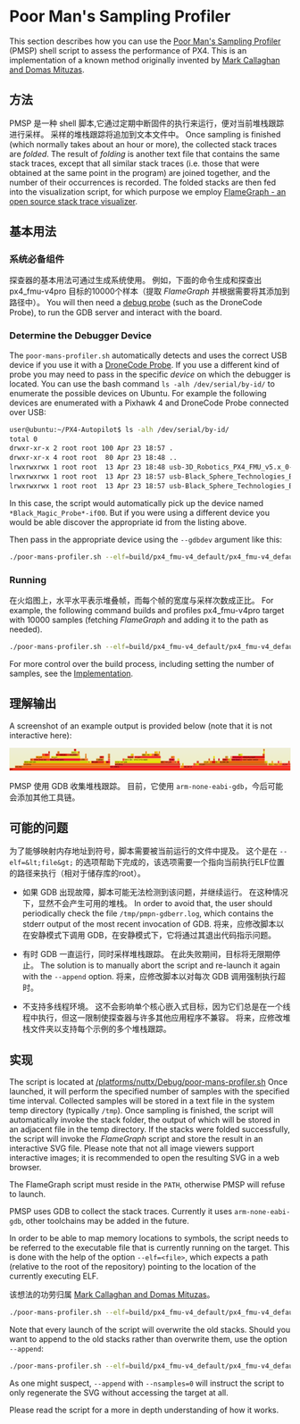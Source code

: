 # Poor Man's Sampling Profiler

This section describes how you can use the [Poor Man's Sampling Profiler](https://github.com/PX4/PX4-Autopilot/blob/main/platforms/nuttx/Debug/poor-mans-profiler.sh) (PMSP) shell script to assess the performance of PX4.
This is an implementation of a known method originally invented by [Mark Callaghan and Domas Mituzas](https://poormansprofiler.org/).

## 方法

PMSP 是一种 shell 脚本,它通过定期中断固件的执行来运行，便对当前堆栈跟踪进行采样。
采样的堆栈跟踪将追加到文本文件中。
Once sampling is finished (which normally takes about an hour or more), the collected stack traces are _folded_.
The result of _folding_ is another text file that contains the same stack traces, except that all similar stack traces (i.e. those that were obtained at the same point in the program) are joined together, and the number of their occurrences is recorded.
The folded stacks are then fed into the visualization script, for which purpose we employ [FlameGraph - an open source stack trace visualizer](http://www.brendangregg.com/flamegraphs.html).

## 基本用法

### 系统必备组件

探查器的基本用法可通过生成系统使用。
例如，下面的命令生成和探查出 px4_fmu-v4pro 目标的10000个样本（提取 <em x-id="3">FlameGraph</em> 并根据需要将其添加到路径中）。
You will then need a [debug probe](../debug/swd_debug.md#debug-probes) (such as the DroneCode Probe), to run the GDB server and interact with the board.

### Determine the Debugger Device

The `poor-mans-profiler.sh` automatically detects and uses the correct USB device if you use it with a [DroneCode Probe](../debug/probe_bmp.md#dronecode-probe).
If you use a different kind of probe you may need to pass in the specific _device_ on which the debugger is located.
You can use the bash command `ls -alh /dev/serial/by-id/` to enumerate the possible devices on Ubuntu.
For example the following devices are enumerated with a Pixhawk 4 and DroneCode Probe connected over USB:

```sh
user@ubuntu:~/PX4-Autopilot$ ls -alh /dev/serial/by-id/
total 0
drwxr-xr-x 2 root root 100 Apr 23 18:57 .
drwxr-xr-x 4 root root  80 Apr 23 18:48 ..
lrwxrwxrwx 1 root root  13 Apr 23 18:48 usb-3D_Robotics_PX4_FMU_v5.x_0-if00 -> ../../ttyACM0
lrwxrwxrwx 1 root root  13 Apr 23 18:57 usb-Black_Sphere_Technologies_Black_Magic_Probe_BFCCB401-if00 -> ../../ttyACM1
lrwxrwxrwx 1 root root  13 Apr 23 18:57 usb-Black_Sphere_Technologies_Black_Magic_Probe_BFCCB401-if02 -> ../../ttyACM2
```

In this case, the script would automatically pick up the device named `*Black_Magic_Probe*-if00`.
But if you were using a different device you would be able discover the appropriate id from the listing above.

Then pass in the appropriate device using the `--gdbdev` argument like this:

```sh
./poor-mans-profiler.sh --elf=build/px4_fmu-v4_default/px4_fmu-v4_default.elf --nsamples=30000
```

### Running

在火焰图上，水平水平表示堆叠帧，而每个帧的宽度与采样次数成正比。
For example, the following command builds and profiles px4_fmu-v4pro target with 10000 samples (fetching _FlameGraph_ and adding it to the path as needed).

```sh
./poor-mans-profiler.sh --elf=build/px4_fmu-v4_default/px4_fmu-v4_default.elf --nsamples=30000 --append
```

For more control over the build process, including setting the number of samples, see the [Implementation](#implementation).

## 理解输出

A screenshot of an example output is provided below (note that it is not interactive here):

![FlameGraph Example](../../assets/debug/flamegraph-example.png)

PMSP 使用 GDB 收集堆栈跟踪。
目前，它使用 <code>arm-none-eabi-gdb</code>，今后可能会添加其他工具链。

## 可能的问题

为了能够映射内存地址到符号，脚本需要被当前运行的文件中提及。
这个是在 <code>--elf=&amp;lt;file&amp;gt;</code> 的选项帮助下完成的，该选项需要一个指向当前执行ELF位置的路径来执行（相对于储存库的root）。

- 如果 GDB 出现故障，脚本可能无法检测到该问题，并继续运行。
  在这种情况下，显然不会产生可用的堆栈。
  In order to avoid that, the user should periodically check the file `/tmp/pmpn-gdberr.log`, which contains the stderr output of the most recent invocation of GDB.
  将来，应修改脚本以在安静模式下调用 GDB，在安静模式下，它将通过其退出代码指示问题。

- 有时 GDB 一直运行，同时采样堆栈跟踪。
  在此失败期间，目标将无限期停止。
  The solution is to manually abort the script and re-launch it again with the `--append` option.
  将来，应修改脚本以对每次 GDB 调用强制执行超时。

- 不支持多线程环境。
  这不会影响单个核心嵌入式目标，因为它们总是在一个线程中执行，但这一限制使探查器与许多其他应用程序不兼容。
  将来，应修改堆栈文件夹以支持每个示例的多个堆栈跟踪。

## 实现

The script is located at [/platforms/nuttx/Debug/poor-mans-profiler.sh](https://github.com/PX4/PX4-Autopilot/blob/main/platforms/nuttx/Debug/poor-mans-profiler.sh)
Once launched, it will perform the specified number of samples with the specified time interval.
Collected samples will be stored in a text file in the system temp directory (typically `/tmp`).
Once sampling is finished, the script will automatically invoke the stack folder, the output of which will be stored in an adjacent file in the temp directory.
If the stacks were folded successfully, the script will invoke the _FlameGraph_ script and store the result in an interactive SVG file.
Please note that not all image viewers support interactive images;
it is recommended to open the resulting SVG in a web browser.

The FlameGraph script must reside in the `PATH`, otherwise PMSP will refuse to launch.

PMSP uses GDB to collect the stack traces.
Currently it uses `arm-none-eabi-gdb`, other toolchains may be added in the future.

In order to be able to map memory locations to symbols, the script needs to be referred to the executable file that is currently running on the target.
This is done with the help of the option `--elf=<file>`, which expects a path (relative to the root of the repository) pointing to the location of the currently executing ELF.

该想法的功劳归属 <a href="https://dom.as/2009/02/15/poor-mans-contention-profiling/">Mark Callaghan and Domas Mituzas</a>。

```sh
./poor-mans-profiler.sh --elf=build/px4_fmu-v4_default/px4_fmu-v4_default.elf --nsamples=30000
```

Note that every launch of the script will overwrite the old stacks.
Should you want to append to the old stacks rather than overwrite them, use the option `--append`:

```sh
./poor-mans-profiler.sh --elf=build/px4_fmu-v4_default/px4_fmu-v4_default.elf --nsamples=30000 --append
```

As one might suspect, `--append` with `--nsamples=0` will instruct the script to only regenerate the SVG without accessing the target at all.

Please read the script for a more in depth understanding of how it works.
